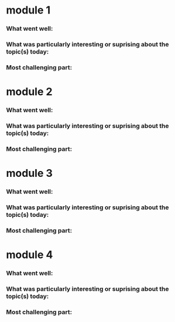 # module 1 
### What went well:
### What was particularly interesting or suprising about the topic(s) today:
### Most challenging part:


# module 2 
### What went well:
### What was particularly interesting or suprising about the topic(s) today:
### Most challenging part:


# module 3 
### What went well:
### What was particularly interesting or suprising about the topic(s) today:
### Most challenging part:

# module 4
### What went well:
### What was particularly interesting or suprising about the topic(s) today:
### Most challenging part: